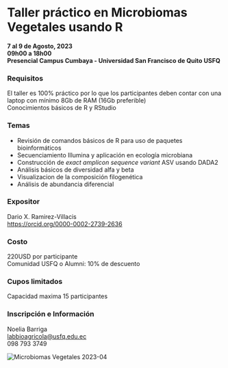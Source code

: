 # Taller práctico en Microbiomas Vegetales usando R

**7 al 9 de Agosto, 2023**  
**09h00 a 18h00**  
**Presencial Campus Cumbaya - Universidad San Francisco de Quito USFQ**

### Requisitos
El taller es 100% práctico por lo que los participantes deben contar con una laptop con mínimo 8Gb de RAM (16Gb preferible)  
Conocimientos básicos de R y RStudio

### Temas
* Revisión de comandos básicos de R para uso de paquetes bioinformáticos
* Secuenciamiento Illumina y aplicación en ecología microbiana
* Construcción de _exact amplicon sequence variant_ ASV usando DADA2
* Análisis básicos de diversidad alfa y beta 
* Visualizacion de la composición filogenética
* Análisis de abundancia diferencial

### Expositor
Dario X. Ramirez-Villacis  
https://orcid.org/0000-0002-2739-2636

### Costo
220USD por participante  
Comunidad USFQ o Alumni: 10% de descuento 

### Cupos limitados
Capacidad maxima 15 participantes

### Inscripción e Información 
Noelia Barriga  
[labbioagricola@usfq.edu.ec](mailto:labbioagricola@usfq.edu.ec)  
098 793 3749

![Microbiomas Vegetales 2023-04](https://user-images.githubusercontent.com/65320918/223777780-a1c4272c-331a-4471-a89a-f3e4149a1772.jpg)

